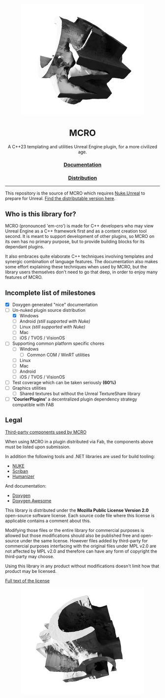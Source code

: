 <div align="center">

<a href="https://mcro.de/mcro"><img src="Docs/Images/proto-logo-0.webp" width=400 /></a>

# MCRO
A C++23 templating and utilities Unreal Engine plugin, for a more civilized age.

### [Documentation](https://mcro.de/mcro)

### [Distribution](https://github.com/microdee/mcro-dist)

---

</div>

This repository is the source of MCRO which requires [Nuke.Unreal](https://github.com/microdee/Nuke.Unreal) to prepare for Unreal. [Find the distributable version here](https://github.com/microdee/mcro-dist).

## Who is this library for?

MCRO (pronounced 'em-cro') is made for C++ developers who may view Unreal Engine as a C++ framework first and as a content creation tool second. It is meant to support development of other plugins, so MCRO on its own has no primary purpose, but to provide building blocks for its dependant plugins.

It also embraces quite elaborate C++ techniques involving templates and synergic combination of language features. The documentation also makes some effort explaining these techniques when used by MCRO, but the library users themselves don't need to go that deep, in order to enjoy many features of MCRO.

## Incomplete list of milestones

* [X] Doxygen generated "nice" documentation
* [ ] Un-nuked plugin source distribution
  * [X] Windows
  * [ ] Android *(still supported with Nuke)*
  * [ ] Linux *(still supported with Nuke)*
  * [ ] Mac
  * [ ] iOS / TVOS / VisionOS
* [ ] Supporting common platform specific chores
  * [ ] Windows
    * [ ] Common COM / WinRT utilities
  * [ ] Linux
  * [ ] Mac
  * [ ] Android
  * [ ] iOS / TVOS / VisionOS
* [ ] Test coverage which can be taken seriously **(60%)**
* [ ] Graphics utilities
  * [ ] Shared textures but without the Unreal TextureShare library
* [ ] **'CourierPlugins'** a decentralized plugin dependency strategy compatible with FAB

## Legal
[Third-party components used by MCRO](https://mcro.de/mcro/da/dfb/Attribution.html)

When using MCRO in a plugin distributed via Fab, the components above must be listed upon submission.

In addition the following tools and .NET libraries are used for build tooling:

* [NUKE](https://nuke.build)
* [Scriban](https://github.com/scriban/scriban)
* [Humanizer](https://github.com/Humanizr/Humanizer)

And documentation:

* [Doxygen](https://www.doxygen.nl/index.html)
* [Doxygen Awesome](https://jothepro.github.io/doxygen-awesome-css/)

This library is distributed under the **Mozilla Public License Version 2.0** open-source software license. Each source code file where this license is applicable contains a comment about this.

Modifying those files or the entire library for commercial purposes is allowed but those modifications should also be published free and open-source under the same license. However files added by third-party for commercial purposes interfacing with the original files under MPL v2.0 are not affected by MPL v2.0 and therefore can have any form of copyright the third-party may choose.

Using this library in any product without modifications doesn't limit how that product may be licensed.

[Full text of the license](LICENSE)

<div align="center">

<img src="Docs/Images/proto-logo-1.webp" width=400 />

</div>
